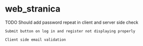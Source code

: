 # web_stranica

TODO
    Should add password repeat in client and server side check

    Submit button on log in and register not displaying properly

    Client side email validation

